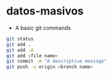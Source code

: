 # datos-masivos

- A basic git commands

```sh
git status
git add .
git add -A
git add <file name>
git commit -m "A descriptive message"
git push -u origin <branch name>
```